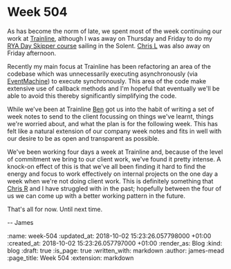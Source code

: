 Week 504
========

As has become the norm of late, we spent most of the week continuing our work at [Trainline][], although I was away on Thursday and Friday to do my [RYA Day Skipper course][] sailing in the Solent. [Chris L][] was also away on Friday afternoon.

Recently my main focus at Trainline has been refactoring an area of the codebase which was unnecessarily executing asynchronously (via [EventMachine][]) to execute synchronously. This area of the code make extensive use of callback methods and I'm hopeful that eventually we'll be able to avoid this thereby significantly simplifying the code.

While we've been at Trainline [Ben][] got us into the habit of writing a set of week notes to send to the client focussing on things we've learnt, things we're worried about, and what the plan is for the following week. This has felt like a natural extension of our company week notes and fits in well with our desire to be as open and transparent as possible.

We've been working four days a week at Trainline and, because of the level of commitment we bring to our client work, we've found it pretty intense. A knock-on effect of this is that we've all been finding it hard to find the energy and focus to work effectively on internal projects on the one day a week when we're not doing client work. This is definitely something that [Chris R][] and I have struggled with in the past; hopefully between the four of us we can come up with a better working pattern in the future.

That's all for now. Until next time.

-- James

[Trainline]: https://www.thetrainline.com/
[RYA Day Skipper course]: https://www.rya.org.uk/courses-training/courses/sail-cruising/Pages/day-skipper.aspx
[EventMachine]: https://github.com/eventmachine/eventmachine
[Chris L]: /chris-lowis
[Ben]: /ben-griffiths
[Chris R]: /chris-roos

:name: week-504
:updated_at: 2018-10-02 15:23:26.057798000 +01:00
:created_at: 2018-10-02 15:23:26.057797000 +01:00
:render_as: Blog
:kind: blog
:draft: true
:is_page: true
:written_with: markdown
:author: james-mead
:page_title: Week 504
:extension: markdown
